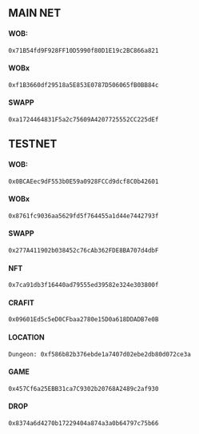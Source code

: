 ## MAIN NET

#### WOB:
```shell
0x71B54fd9F928FF10D5990f80D1E19c2BC866a821
```
#### WOBx
```shell
0xf1B3660df29518a5E853E0787D506065fB0BB84c
```

#### SWAPP
```shell
0xa1724464831F5a2c75609A4207725552CC225dEf
```

## TESTNET

#### WOB:
```shell
0x0BCAEec9dF553b0E59a0928FCCd9dcf8C0b42601
```
#### WOBx
```shell
0x8761fc9036aa5629fd5f764455a1d44e7442793f
```

#### SWAPP
```shell
0x277A411902b038452c76cAb362FDE8BA707d4dbF
```

#### NFT
```shell
0x7ca91db3f16440ad79555ed39582e324e303800f
```

#### CRAFIT
```shell
0x09601Ed5c5eD0CFbaa2780e15D0a618DDADB7e0B
```

#### LOCATION
```shell
Dungeon: 0xf586b82b376ebde1a7407d02ebe2db80d072ce3a
```
#### GAME
```shell
0x457Cf6a25EBB31ca7C9302b20768A2489c2af930
```

#### DROP
```shell
0x8374a6d4270b17229404a874a3a0b64797c75b66
```
